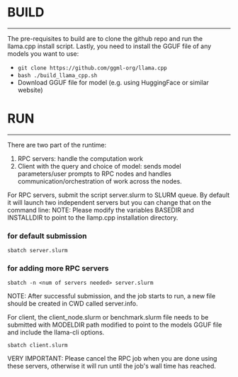 # BUILD
-------

The pre-requisites to build are to clone the github repo and run the llama.cpp install script. Lastly, you need to install the GGUF file of any models you want to use:

- `git clone https://github.com/ggml-org/llama.cpp`
- `bash ./build_llama_cpp.sh `
- Download GGUF file for model (e.g. using HuggingFace or similar website)

# RUN
------
There are two part of the runtime:
1. RPC servers: handle the computation work
2. Client with the query and choice of model: sends model parameters/user prompts to RPC nodes and handles communication/orchestration of work across the nodes.

For RPC servers, submit the script server.slurm to SLURM queue. By default it will launch two independent servers but you can change that on the command line:
NOTE: Please modify the variables BASEDIR and INSTALLDIR to point to the llamp.cpp installation directory.
### for default submission
`sbatch server.slurm`
### for adding more RPC servers
`sbatch -n <num of servers needed> server.slurm`

NOTE: After successful submission, and the job starts to run, a new file should be created in CWD called server.info.

For client, the client_node.slurm or benchmark.slurm file needs to be submitted with MODELDIR path modified to point to the models GGUF file and include the llama-cli options.

`sbatch client.slurm`

VERY IMPORTANT: Please cancel the RPC job when you are done using these servers, otherwise it will run until the job's wall time has reached.

